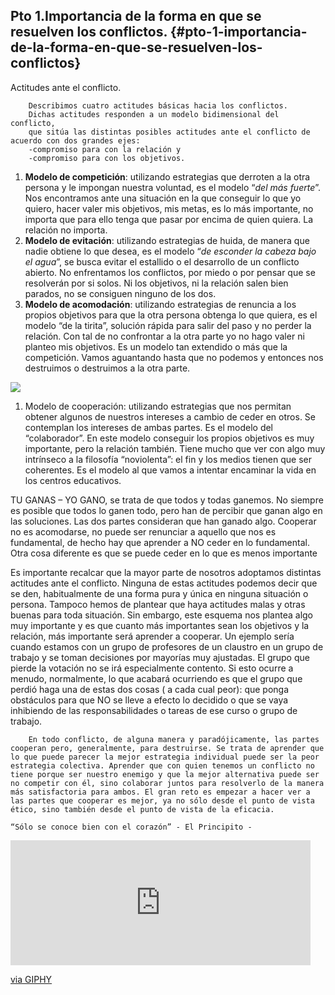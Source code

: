 ## Pto 1.Importancia de la forma en que se resuelven los conflictos. {#pto-1-importancia-de-la-forma-en-que-se-resuelven-los-conflictos}

 Actitudes ante el conflicto.

        Describimos cuatro actitudes básicas hacia los conflictos.
        Dichas actitudes responden a un modelo bidimensional del conflicto, 
        que sitúa las distintas posibles actitudes ante el conflicto de acuerdo con dos grandes ejes: 
        -compromiso para con la relación y 
        -compromiso para con los objetivos.

1.  **Modelo de competición**: utilizando estrategias que derroten a la otra persona y le impongan nuestra voluntad, es el modelo “_del más fuerte_”. Nos encontramos ante una situación en la que conseguir lo que yo quiero, hacer valer mis objetivos, mis metas, es lo más importante, no importa que para ello tenga que pasar por encima de quien quiera. La relación no importa.
2.  **Modelo de evitación**: utilizando estrategias de huida, de manera que nadie obtiene lo que desea, es el modelo “_de esconder la cabeza bajo el agua_”, se busca evitar el estallido o el desarrollo de un conflicto abierto. No enfrentamos los conflictos, por miedo o por pensar que se resolverán por si solos. Ni los objetivos, ni la relación salen bien parados, no se consiguen ninguno de los dos.
3.  **Modelo de acomodación**: utilizando estrategias de renuncia a los propios objetivos para que la otra persona obtenga lo que quiera, es el modelo “de la tirita”, solución rápida para salir del paso y no perder la relación. Con tal de no confrontar a la otra parte yo no hago valer ni planteo mis objetivos. Es un modelo tan extendido o más que la competición. Vamos aguantando hasta que no podemos y entonces nos destruimos o destruimos a la otra parte.

![](images/image5.png)

1.  Modelo de cooperación: utilizando estrategias que nos permitan obtener algunos de nuestros intereses a cambio de ceder en otros. Se contemplan los intereses de ambas partes. Es el modelo del “colaborador”. En este modelo conseguir los propios objetivos es muy importante, pero la relación también. Tiene mucho que ver con algo muy intrínseco a la filosofía “noviolenta”: el fin y los medios tienen que ser coherentes. Es el modelo al que vamos a intentar encaminar la vida en los centros educativos.

TU GANAS – YO GANO, se trata de que todos y todas ganemos. No siempre es posible que todos lo ganen todo, pero han de percibir que ganan algo en las soluciones. Las dos partes consideran que han ganado algo. Cooperar no es acomodarse, no puede ser renunciar a aquello que nos es fundamental, de hecho hay que aprender a NO ceder en lo fundamental. Otra cosa diferente es que se puede ceder en lo que es menos importante

Es importante recalcar que la mayor parte de nosotros adoptamos distintas actitudes ante el conflicto. Ninguna de estas actitudes podemos decir que se den, habitualmente de una forma pura y única en ninguna situación o persona. Tampoco hemos de plantear que haya actitudes malas y otras buenas para toda situación. Sin embargo, este esquema nos plantea algo muy importante y es que cuanto más importantes sean los objetivos y la relación, más importante será aprender a cooperar. Un ejemplo sería cuando estamos con un grupo de profesores de un claustro en un grupo de trabajo y se toman decisiones por mayorías muy ajustadas. El grupo que pierde la votación no se irá especialmente contento. Si esto ocurre a menudo, normalmente, lo que acabará ocurriendo es que el grupo que perdió haga una de estas dos cosas ( a cada cual peor): que ponga obstáculos para que NO se lleve a efecto lo decidido o que se vaya inhibiendo de las responsabilidades o tareas de ese curso o grupo de trabajo.        

        En todo conflicto, de alguna manera y paradójicamente, las partes cooperan pero, generalmente, para destruirse. Se trata de aprender que lo que puede parecer la mejor estrategia individual puede ser la peor estrategia colectiva. Aprender que con quien tenemos un conflicto no tiene porque ser nuestro enemigo y que la mejor alternativa puede ser no competir con él, sino colaborar juntos para resolverlo de la manera más satisfactoria para ambos. El gran reto es empezar a hacer ver a las partes que cooperar es mejor, ya no sólo desde el punto de vista ético, sino también desde el punto de vista de la eficacia.

    “Sólo se conoce bien con el corazón” - El Principito -
    
   <iframe src="https://giphy.com/embed/7lJKqGgUKDxfO" width="480" height="200" frameBorder="0" class="giphy-embed" allowFullScreen></iframe><p><a href="https://giphy.com/gifs/editor-movie-the-little-prince-7lJKqGgUKDxfO">via GIPHY</a></p>